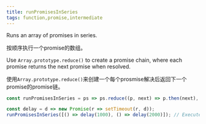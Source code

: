 ```yaml
---
title: runPromisesInSeries
tags: function,promise,intermediate
---
```


Runs an array of promises in series.

按顺序执行一个promise的数组。

Use `Array.prototype.reduce()` to create a promise chain, where each promise returns the next promise when resolved.

使用`Array.prototype.reduce()`来创建一个每个prosmise解决后返回下一个promise的promise链。

```js
const runPromisesInSeries = ps => ps.reduce((p, next) => p.then(next), Promise.resolve());
```

```js
const delay = d => new Promise(r => setTimeout(r, d));
runPromisesInSeries([() => delay(1000), () => delay(2000)]); // Executes each promise sequentially, taking a total of 3 seconds to complete
```